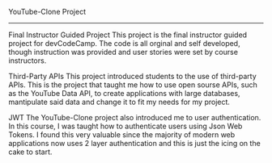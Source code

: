 YouTube-Clone Project
____________________________________
Final Instructor Guided Project
This project is the final instructor guided project for devCodeCamp. The code is all orginal and self developed, though instruction was provided and user stories were set by course instructors.

Third-Party APIs
This project introduced students to the use of third-party APIs. This is the project that taught me how to use open sourse APIs, such as the YouTube Data API, to create applications with large databases, mantipulate said data and change it to fit my needs for my project.

JWT
The YouTube-Clone project also introduced me to user authentication. In this course, I was taught how to authenticate users using Json Web Tokens. I found this very valuable since the majority of modern web applications now uses 2 layer authentication and this is just the icing on the cake to start.
